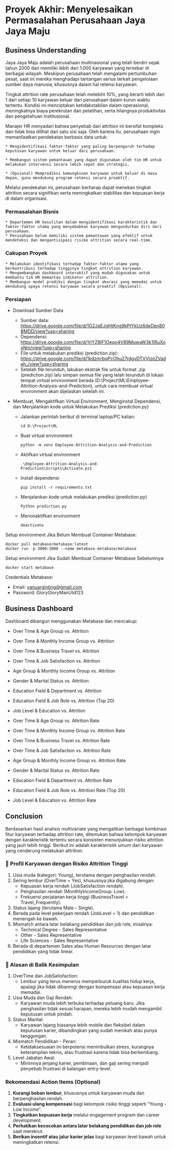 # Proyek Akhir: Menyelesaikan Permasalahan Perusahaan Jaya Jaya Maju

## Business Understanding

Jaya Jaya Maju adalah perusahaan multinasional yang telah berdiri sejak tahun 2000 dan memiliki lebih dari 1.000 karyawan yang tersebar di berbagai wilayah. Meskipun perusahaan telah mengalami pertumbuhan pesat, saat ini mereka menghadapi tantangan serius terkait pengelolaan sumber daya manusia, khususnya dalam hal retensi karyawan.

Tingkat attrition rate perusahaan telah melebihi 10%, yang berarti lebih dari 1 dari setiap 10 karyawan keluar dari perusahaan dalam kurun waktu tertentu. Kondisi ini menciptakan ketidakstabilan dalam operasional, meningkatnya biaya perekrutan dan pelatihan, serta hilangnya produktivitas dan pengetahuan institusional.

Manajer HR menyadari bahwa penyebab dari attrition ini bersifat kompleks dan tidak bisa dilihat dari satu sisi saja. Oleh karena itu, perusahaan ingin memanfaatkan pendekatan berbasis data untuk:

    * Mengidentifikasi faktor-faktor yang paling berpengaruh terhadap keputusan karyawan untuk keluar dari perusahaan.

    * Membangun sistem pemantauan yang dapat digunakan oleh tim HR untuk melakukan intervensi secara lebih cepat dan strategis.

    * (Opsional) Memprediksi kemungkinan karyawan untuk keluar di masa depan, guna mendukung program retensi secara proaktif.

Melalui pendekatan ini, perusahaan berharap dapat menekan tingkat attrition secara signifikan serta meningkatkan stabilitas dan kepuasan kerja di dalam organisasi.

### Permasalahan Bisnis

    * Departemen HR kesulitan dalam mengidentifikasi karakteristik dan faktor-faktor utama yang menyebabkan karyawan mengundurkan diri dari perusahaan.
    * Perusahaan belum memiliki sistem pemantauan yang efektif untuk mendeteksi dan mengantisipasi risiko attrition secara real-time.

### Cakupan Proyek

    * Melakukan identifikasi terhadap faktor-faktor utama yang berkontribusi terhadap tingginya tingkat attrition karyawan.
    * Mengembangkan dashboard interaktif yang mudah digunakan untuk membantu tim HR memantau indikator attrition.
    * Membangun model prediksi dengan tingkat akurasi yang memadai untuk mendukung upaya retensi karyawan secara proaktif (Opsional).

### Persiapan

* Download Sumber Data
    * Sumber data: https://drive.google.com/file/d/1G2JqEJgHtKng9kPtYkUz6deDpn80BMDD/view?usp=sharing
    * Dependensi: https://drive.google.com/file/d/1rlYZ8lF1Oeqo4V89MuwaW3k1IRuXoxNm/view?usp=sharing
    * File untuk melakukan prediksi (prediction.zip): https://drive.google.com/file/d/1kdzmrbqPcOhu27rdgvDTVVjzeZVadah_/view?usp=sharing
    * Setelah file terunduh, lakukan ekstrak file untuk format .zip (prediction.zip) lalu simpan semua file yang telah terunduh di lokasi tempat virtual environment berada (D:\Project\ML\Employee-Attrition-Analysis-and-Prediction), untuk cara membuat virtual environment akan dijelaskan setelah ini.

* Membuat, Mengaktifkan Virtual Environment, Menginstal Dependensi, dan Menjalankan kode untuk Melakukan Prediksi (prediction.py)
    * Jalankan perintah berikut di terminal laptop/PC kalian:
        ```
        cd D:\Project\ML
        ```
    * Buat virtual environment
        ```
        python -m venv Employee-Attrition-Analysis-and-Prediction
        ```
    * Aktifkan virtual environment
        ```
        .\Employee-Attrition-Analysis-and-Prediction\Scripts\Activate.ps1
        ```
    * Install dependensi
        ```
        pip install -r requirements.txt
        ```
    * Menjalankan kode untuk melakukan prediksi (prediction.py)
        ```
        Python prediction.py
        ```
    * Menonaktifkan environment
        ```
        deactivate
        ```

Setup environment Jika Belum Membuat Container Metabase:
```
docker pull metabase/metabase:latest
docker run -p 3000:3000 --name metabase metabase/metabase
```

Setup environment Jika Sudah Membuat Container Metabase Sebelumnya:
```
docker start metabase
```

Credentials Metabase:
* Email: yanuarginting@gmail.com
* Password: GloryGloryManUtd123

## Business Dashboard

Dashboard dibangun menggunakan Metabase dan mencakup:

* Over Time & Age Group vs. Attrition
* Over Time & Monthly Income Group vs. Attrition
* Over Time & Business Travel vs. Attrition
* Over Time & Job Satisfaction vs. Attrition
* Age Group & Monthly Income Group vs. Attrition
* Gender & Marital Status vs. Attrition
* Education Field & Department vs. Attrition
* Education Field & Job Role vs. Attrition (Top 20)
* Job Level & Education vs. Attrition

* Over Time & Age Group vs. Attrition Rate
* Over Time & Monthly Income Group vs. Attrition Rate
* Over Time & Business Travel vs. Attrition Rate
* Over Time & Job Satisfaction vs. Attrition Rate
* Age Group & Monthly Income Group vs. Attrition Rate
* Gender & Marital Status vs. Attrition Rate
* Education Field & Department vs. Attrition Rate
* Education Field & Job Role vs. Attrition Rate (Top 20)
* Job Level & Education vs. Attrition Rate

## Conclusion

Berdasarkan hasil analisis multivariate yang mengaitkan berbagai kombinasi fitur karyawan terhadap attrition rate, ditemukan bahwa kelompok karyawan dengan karakteristik tertentu secara konsisten menunjukkan risiko attrition yang jauh lebih tinggi. Berikut ini adalah karakteristik umum dari karyawan yang cenderung melakukan attrition:
### 👤 Profil Karyawan dengan Risiko Attrition Tinggi
1. Usia muda (kategori: Young), terutama dengan penghasilan rendah.
2. Sering lembur (OverTime = Yes), khususnya jika digabung dengan:
     * Kepuasan kerja rendah (JobSatisfaction rendah).
     * Penghasilan rendah (MonthlyIncomeGroup: Low).
     * Frekuensi perjalanan kerja tinggi (BusinessTravel = Travel_Frequently).
3. Status lajang (terutama Male - Single).
4. Berada pada level pekerjaan rendah (JobLevel = 1) dan pendidikan menengah ke bawah.
5. Mismatch antara latar belakang pendidikan dan job role, misalnya:
     * Technical Degree - Sales Representative
     * Other - Sales Representative
     * Life Sciences - Sales Representative
6. Berada di departemen Sales atau Human Resources dengan latar pendidikan yang tidak linear.
### 🧠 Alasan di Balik Kesimpulan
1. OverTime dan JobSatisfaction:
     * Lembur yang terus menerus memperburuk kualitas hidup kerja, apalagi jika tidak dibarengi dengan kompensasi atau kepuasan kerja memadai.
2. Usia Muda dan Gaji Rendah:
     * Karyawan muda lebih terbuka terhadap peluang baru. Jika penghasilan tidak sesuai harapan, mereka lebih mudah mengambil keputusan untuk pindah.
3. Status Marital:
     * Karyawan lajang biasanya lebih mobile dan fleksibel dalam keputusan karier, dibandingkan yang sudah menikah atau punya tanggungan.
4. Mismatch Pendidikan - Peran:
     * Ketidaksesuaian ini berpotensi menimbulkan stress, kurangnya keterampilan teknis, atau frustrasi karena tidak bisa berkembang.
5. Level Jabatan Awal:
     * Minimnya jenjang karier, pembinaan, dan gaji sering menjadi penyebab frustrasi di kalangan entry-level.

### Rekomendasi Action Items (Optional)

1. **Kurangi beban lembur**, khususnya untuk karyawan muda dan berpenghasilan rendah.
2. **Evaluasi ulang kompensasi** bagi kelompok risiko tinggi seperti “Young - Low Income”.
3. **Tingkatkan kepuasan kerja** melalui engagement program dan career development.
4. **Perhatikan kecocokan antara latar belakang pendidikan dan job role** saat merekrut.
5. **Berikan insentif atau jalur karier jelas** bagi karyawan level bawah untuk meningkatkan retensi.